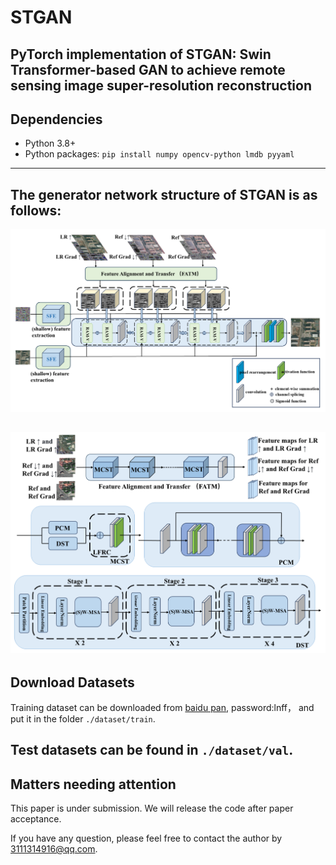 # STGAN
PyTorch implementation of STGAN: Swin Transformer-based GAN to achieve remote sensing image super-resolution reconstruction
-------------------------------------------------------------------------------------------------------
## Dependencies

- Python 3.8+
- Python packages: `pip install numpy opencv-python lmdb pyyaml`

-------------------------------------------------------------------------------------------------------

## The generator network structure of STGAN is as follows:

![image text](https://github.com/hw-star/STGAN/blob/main/readmeIamges/generator.png)
## 
![image text](https://github.com/hw-star/STGAN/blob/main/readmeIamges/module-2.png)
-------------------------------------------------------------------------------------------------------

## Download Datasets

Training dataset can be downloaded from [baidu pan](https://pan.baidu.com/s/1M5HAlb9DqO5IOWQexETFaw), password:lnff， and put it in the folder `./dataset/train`.

Test datasets can be found in `./dataset/val`.
-------------------------------------------------------------------------------------------------------

## Matters needing attention

This paper is under submission. We will release the code after paper acceptance. 

If you have any question, please feel free to contact the author by 3111314916@qq.com.